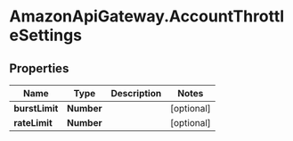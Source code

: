 # AmazonApiGateway.AccountThrottleSettings

## Properties

Name | Type | Description | Notes
------------ | ------------- | ------------- | -------------
**burstLimit** | **Number** |  | [optional] 
**rateLimit** | **Number** |  | [optional] 



